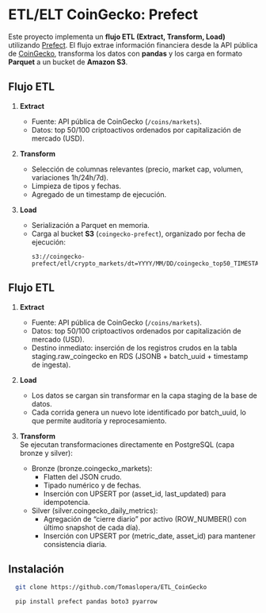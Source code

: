 # ETL/ELT CoinGecko: Prefect

Este proyecto implementa un **flujo ETL (Extract, Transform, Load)** utilizando [Prefect](https://www.prefect.io/). El flujo extrae información financiera desde la API pública de [CoinGecko](https://www.coingecko.com/), transforma los datos con **pandas** y los carga en formato **Parquet** a un bucket de **Amazon S3**.

## Flujo ETL

1. **Extract**  
   - Fuente: API pública de CoinGecko (`/coins/markets`).
   - Datos: top 50/100 criptoactivos ordenados por capitalización de mercado (USD).

2. **Transform**  
   - Selección de columnas relevantes (precio, market cap, volumen, variaciones 1h/24h/7d).
   - Limpieza de tipos y fechas.
   - Agregado de un timestamp de ejecución.

3. **Load**  
   - Serialización a Parquet en memoria.
   - Carga al bucket **S3** (`coingecko-prefect`), organizado por fecha de ejecución:
     ```
     s3://coingecko-prefect/etl/crypto_markets/dt=YYYY/MM/DD/coingecko_top50_TIMESTAMP.parquet
     ```

## Flujo ETL

1. **Extract**  
   - Fuente: API pública de CoinGecko (`/coins/markets`).
   - Datos: top 50/100 criptoactivos ordenados por capitalización de mercado (USD).
   - Destino inmediato: inserción de los registros crudos en la tabla staging.raw_coingecko en RDS (JSONB + batch_uuid + timestamp de ingesta).

2. **Load**  
   - Los datos se cargan sin transformar en la capa staging de la base de datos.
   - Cada corrida genera un nuevo lote identificado por batch_uuid, lo que permite auditoría y reprocesamiento.

3. **Transform**  
Se ejecutan transformaciones directamente en PostgreSQL (capa bronze y silver):
   - Bronze (bronze.coingecko_markets):
      - Flatten del JSON crudo.
      - Tipado numérico y de fechas.
      - Inserción con UPSERT por (asset_id, last_updated) para idempotencia.
	- Silver (silver.coingecko_daily_metrics):
	   - Agregación de “cierre diario” por activo (ROW_NUMBER() con último snapshot de cada día).
      - Inserción con UPSERT por (metric_date, asset_id) para mantener consistencia diaria.

## Instalación

```bash
  git clone https://github.com/Tomaslopera/ETL_CoinGecko
```
```bash
  pip install prefect pandas boto3 pyarrow
```
